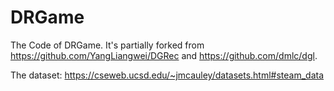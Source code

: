 # DRGame

The Code of DRGame. It's partially forked from https://github.com/YangLiangwei/DGRec and https://github.com/dmlc/dgl.

The dataset: https://cseweb.ucsd.edu/~jmcauley/datasets.html#steam_data
